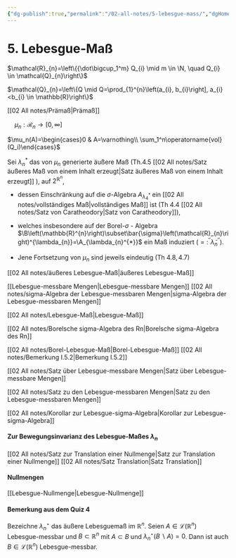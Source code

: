 ```yaml
---
{"dg-publish":true,"permalink":"/02-all-notes/5-lebesgue-mass/","dgHomeLink":true,"dgPassFrontmatter":false}
---
```



# 5. Lebesgue-Maß

$\mathcal{R}_{n}=\left\{{\dot\bigcup_1^m} Q_{i} \mid m \in \N, \quad Q_{i} \in \mathcal{Q}_{n}\right\}$

$\mathcal{Q}_{n}=\left\{Q \mid Q=\prod_{1}^{n}\left(a_{i}, b_{i}\right], a_{i}<b_{i} \in \mathbb{R}\right\}$

[[02 All notes/Prämaß|Prämaß]] 

$\quad \mu_{n}: \mathcal R_{n} \longrightarrow[0, \infty]$

$\mu_n(A)=\begin{cases}0 & A=\varnothing\\ \sum_1^n\operatorname{vol}(Q_i)\end{cases}$

Sei $\lambda_{n}^{*}$ das von $\mu_{n}$ generierte äußere Maß (Th.4.5 [[02 All notes/Satz äußeres Maß von einem Inhalt erzeugt|Satz äußeres Maß von einem Inhalt erzeugt]] ), auf $2^{\mathbb{R}^{n}}$, 
- dessen Einschränkung auf die $\sigma$-Algebra $A_{\lambda_{4}^{*}}$ ein [[02 All notes/vollständiges Maß|vollständiges Maß]] ist (Th 4.4 [[02 All notes/Satz von Caratheodory|Satz von Caratheodory]]), 
- welches insbesondere auf der Borel-$\sigma$ - Algebra $\B\left(\mathbb{R}^{n}\right)\subset\bar{\sigma}\left(\mathcal{R}_{n}\right)^{\lambda_{n}}=\A_{\lambda_{n}^{*}}$ ein Maß induziert $\left(=: ^{\prime \prime} \tilde{\lambda}_{n}^{\prime \prime}\right)$.

- Jene Fortsetzung von $\mu_{n}$ sind jeweils eindeutig (Th $4.8,4.7$)

[[02 All notes/äußeres Lebesgue-Maß|äußeres Lebesgue-Maß]]

[[Lebesgue-messbare Mengen|Lebesgue-messbare Mengen]]
[[02 All notes/sigma-Algebra der Lebesgue-messbaren Mengen|sigma-Algebra der Lebesgue-messbaren Mengen]]

[[02 All notes/Lebesgue-Maß|Lebesgue-Maß]]

[[02 All notes/Borelsche sigma-Algebra des Rn|Borelsche sigma-Algebra des Rn]]

[[02 All notes/Borel-Lebesgue-Maß|Borel-Lebesgue-Maß]]
[[02 All notes/Bemerkung I.5.2|Bemerkung I.5.2]]

[[02 All notes/Satz über Lebesgue-messbare Mengen|Satz über Lebesgue-messbare Mengen]]

[[02 All notes/Satz zu den Lebesgue-messbaren Mengen|Satz zu den Lebesgue-messbaren Mengen]]

[[02 All notes/Korollar zur Lebesgue-sigma-Algebra|Korollar zur Lebesgue-sigma-Algebra]]

#### Zur Bewegungsinvarianz des Lebesgue-Maßes $\lambda_n$
[[02 All notes/Satz zur Translation einer Nullmenge|Satz zur Translation einer Nullmenge]]
[[02 All notes/Satz Translation|Satz Translation]]

#### Nullmengen
[[Lebesgue-Nullmenge|Lebesgue-Nullmenge]]

#### Bemerkung aus dem Quiz 4
Bezeichne $\lambda_{n}^{\star}$ das äußere Lebesguemaß im $\mathbb{R}^{n}$.
Seien $A \in \mathscr{L}\left(\mathbb{R}^{n}\right)$ Lebesgue-messbar und $B \subset \mathbb{R}^{n}$ mit $A \subset B$ und $\lambda_{n}^{\star}(B \backslash A)=0$.
Dann ist auch $B \in \mathscr{L}\left(\mathbb{R}^{n}\right)$ Lebesgue-messbar.
